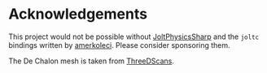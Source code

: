 ﻿# Acknowledgements

This project would not be possible without [JoltPhysicsSharp](https://github.com/amerkoleci/JoltPhysicsSharp)
and the `joltc` bindings written by [amerkoleci](https://github.com/amerkoleci). Please consider sponsoring them.

The De Chalon mesh is taken from [ThreeDScans](https://github.com/keijiro/ThreeDScans/tree/d7c6be2a997fb38ec850d7a0f03fa627bd736216).
